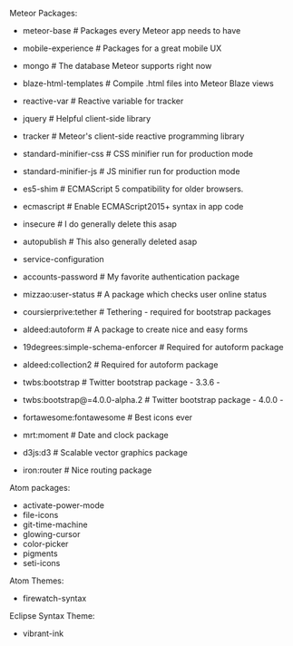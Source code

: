 Meteor Packages:
- meteor-base             # Packages every Meteor app needs to have
- mobile-experience       # Packages for a great mobile UX
- mongo                   # The database Meteor supports right now
- blaze-html-templates    # Compile .html files into Meteor Blaze views
- reactive-var            # Reactive variable for tracker
- jquery                  # Helpful client-side library
- tracker                 # Meteor's client-side reactive programming library

- standard-minifier-css   # CSS minifier run for production mode
- standard-minifier-js    # JS minifier run for production mode
- es5-shim                # ECMAScript 5 compatibility for older browsers.
- ecmascript              # Enable ECMAScript2015+ syntax in app code

- insecure                # I do generally delete this asap
- autopublish             # This also generally deleted asap
- service-configuration   
- accounts-password       # My favorite authentication package
- mizzao:user-status      # A package which checks user online status
- coursierprive:tether    # Tethering - required for bootstrap packages
- aldeed:autoform         # A package to create nice and easy forms
- 19degrees:simple-schema-enforcer       # Required for autoform package
- aldeed:collection2      # Required for autoform package
- twbs:bootstrap          # Twitter bootstrap package - 3.3.6 -
- twbs:bootstrap@=4.0.0-alpha.2          # Twitter bootstrap package - 4.0.0 - 
- fortawesome:fontawesome # Best icons ever
- mrt:moment              # Date and clock package
- d3js:d3                 # Scalable vector graphics package
- iron:router             # Nice routing package

Atom packages:
- activate-power-mode
- file-icons
- git-time-machine
- glowing-cursor
- color-picker
- pigments
- seti-icons

Atom Themes:
- firewatch-syntax

Eclipse Syntax Theme:
- vibrant-ink
